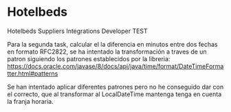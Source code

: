 # Hotelbeds
Hotelbeds Suppliers Integrations Developer TEST


Para la segunda task, calcular el la diferencia en minutos entre dos fechas en formato RFC2822, se ha intentado la transformación a traves de un patron siguiendo los patrones establecidos por la libreria:
https://docs.oracle.com/javase/8/docs/api/java/time/format/DateTimeFormatter.html#patterns

Se han intentado aplicar diferentes patrones pero no he conseguido dar con el correcto, que al transformar al LocalDateTime mantenga tenga en cuenta la franja horaria.
